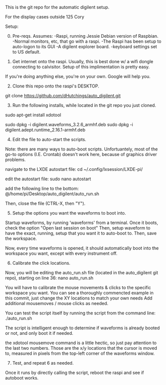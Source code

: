 This is the git repo for the automatic digilent setup.

For the display cases outside 125 Cory

Setup:

0) Pre-reqs.  Assumes:
-Raspi, running Jessie Debian version of Raspbian.
-Normal monitors, etc, that go with a raspi.
-The Raspi has been setup to auto-logon to its GUI
-A digilent explorer board.
-keyboard settings set to US default.

1) Get internet onto the raspi.
Usually, this is best done w/ a wifi dongle connecting to calvisitor.  Setup of this implimentation is pretty easy.

If you're doing anything else, you're on your own.  Google will help you.


2) Clone this repo onto the raspi's DESKTOP.

git clone https://github.com/dHutchings/auto_digilent.git

3) Run the following installs, while located in the git repo you just cloned.

sudo apt-get install xdotool

sudo dpkg -i digilent.waveforms_3.2.6_armhf.deb
sudo dpkg -i digilent.adept.runtime_2.16.1-armhf.deb 

4) Edit the file to auto-start the scripts.

Note: there are many ways to auto-boot scripts.
Unfortuantely, most of the go-to options (I.E. Crontab) doesn't work here, because of graphics driver problems.

navigate to the LXDE autostart file:
cd ~/.config/lxsession/LXDE-pi/

edit the autostart file:
sudo nano autostart

add the following line to the bottom:
@/home/pi/Desktop/auto_digilent/auto_run.sh

Then, close the file (CTRL-X, then "Y").

5) Setup the options you want the waveforms to boot into.

Startup waveforms, by running 'waveforms' from a terminal.
Once it boots, check the option "Open last session on boot"
Then, setup waveform to have the exact, running, setup that you want it to auto-boot to.
Then, save the workspace.

Now, every time waveforms is opened, it should automatically boot into the workspace you want, except with every instrument off.

6) Calibrate the click locations.

Now, you will be editing the auto_run.sh file (located in the auto_digilent git repo), starting on line 36:
nano auto_run.sh

You will have to calibrate the mouse movements & clicks to the specific workspace you want.
You can see a thoroughly commencted example in this commit, just change the XY locations to match your own needs
Add additional mousemoves / mouse clicks as needed.

You can test the script itself by running the script from the command line:
./auto_run.sh

The script is intelligent enough to determine if waveforms is already booted or not, and only boot it if needed.

the xdotool mousemove command is a little hectic, so just pay attention to the last two numbers.
Those are the x/y locations that the cursor is moved to, measured in pixels from the top-left corner of the waveforms window.


7) Test, and repeat 6 as needed.

Once it runs by directly calling the script, reboot the raspi and see if autoboot works.
